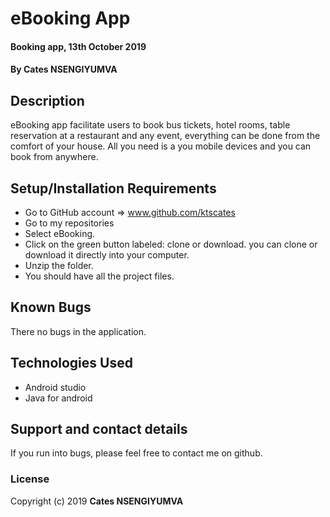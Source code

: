 # eBooking App
#### Booking app, 13th October 2019
#### By **Cates NSENGIYUMVA**
## Description
eBooking app facilitate users to book bus tickets, hotel rooms, table reservation at a restaurant and any event, everything can be done from the comfort of your house. All you need is a you mobile devices and you can book from anywhere.
## Setup/Installation Requirements
* Go to GitHub account => www.github.com/ktscates
* Go to my repositories
* Select eBooking.
* Click on the green button labeled: clone or download. you can clone or download it directly into your computer.
* Unzip the folder.
* You should have all the project files.
## Known Bugs
There no bugs in the application.
## Technologies Used
* Android studio
* Java for android
## Support and contact details
If you run into bugs, please feel free to contact me on github.
### License
Copyright (c) 2019 **Cates NSENGIYUMVA**